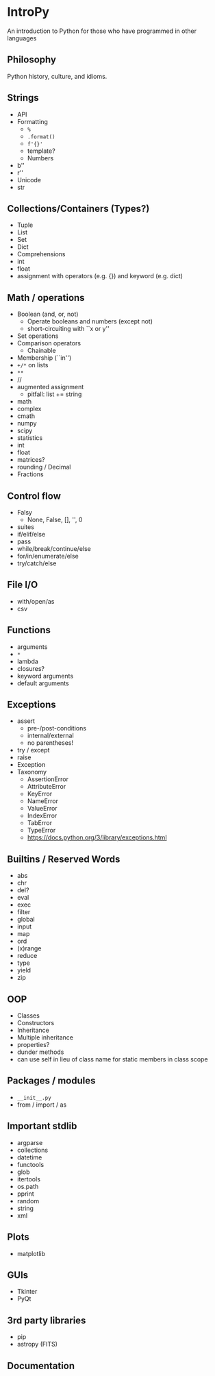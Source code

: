 # IntroPy
An introduction to Python for those who have programmed in other languages

## Philosophy
Python history, culture, and idioms. 

## Strings
  * API
  * Formatting
    * `%`
    * `.format()`
    * `f'{}'`
    * template?
    * Numbers
  * b''
  * r''
  * Unicode
  * str

## Collections/Containers (Types?)
  * Tuple
  * List
  * Set
  * Dict
  * Comprehensions
  * int
  * float
  * assignment with operators (e.g. {}) and keyword (e.g. dict)

## Math / operations
  * Boolean (and, or, not)
    - Operate booleans and numbers (except not)
    - short-circuiting with ``x or y''
  * Set operations
  * Comparison operators 
    - Chainable
  * Membership (``in'')
  * `+/*` on lists
  * `**`
  * //
  * augmented assignment
    - pitfall: list += string
  * math
  * complex
  * cmath
  * numpy
  * scipy
  * statistics 
  * int
  * float
  * matrices?
  * rounding / Decimal
  * Fractions

## Control flow
  * Falsy
    - None, False, [], '', 0
  * suites
  * if/elif/else
  * pass
  * while/break/continue/else
  * for/in/enumerate/else
  * try/catch/else

## File I/O
  * with/open/as
  * csv

## Functions
  * arguments
  * `*`
  * lambda
  * closures?
  * keyword arguments
  * default arguments

## Exceptions
  * assert
    - pre-/post-conditions
    - internal/external
    - no parentheses!
  * try / except
  * raise
  * Exception
  * Taxonomy
    * AssertionError
    * AttributeError
    * KeyError
    * NameError
    * ValueError
    * IndexError
    * TabError
    * TypeError
    * https://docs.python.org/3/library/exceptions.html

## Builtins / Reserved Words
  * abs
  * chr
  * del?
  * eval
  * exec
  * filter
  * global
  * input
  * map
  * ord
  * (x)range
  * reduce
  * type
  * yield
  * zip

## OOP
  * Classes
  * Constructors
  * Inheritance
  * Multiple inheritance
  * properties?
  * dunder methods
  * can use self in lieu of class name for static members in class scope

## Packages / modules
  * `__init__.py`
  * from / import / as

## Important stdlib
  * argparse
  * collections
  * datetime
  * functools
  * glob
  * itertools
  * os.path
  * pprint
  * random
  * string
  * xml

## Plots
  * matplotlib

## GUIs
  * Tkinter
  * PyQt

## 3rd party libraries
  * pip
  * astropy (FITS)

## Documentation
